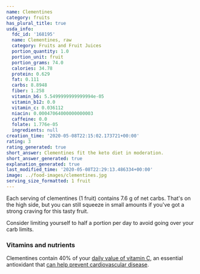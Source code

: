 ```yaml
---
name: Clementines
category: fruits
has_plural_title: true
usda_info:
  fdc_id: '168195'
  name: Clementines, raw
  category: Fruits and Fruit Juices
  portion_quantity: 1.0
  portion_unit: fruit
  portion_grams: 74.0
  calories: 34.78
  protein: 0.629
  fat: 0.111
  carbs: 8.8948
  fiber: 1.258
  vitamin_b6: 5.5499999999999994e-05
  vitamin_b12: 0.0
  vitamin_c: 0.036112
  niacin: 0.00047064000000000003
  caffeine: 0.0
  folate: 1.776e-05
  ingredients: null
creation_time: '2020-05-08T22:15:02.173721+00:00'
rating: 3
rating_generated: true
short_answer: Clementines fit the keto diet in moderation.
short_answer_generated: true
explanation_generated: true
last_modified_time: '2020-05-08T22:29:13.486334+00:00'
image: ../food-images/clementines.jpg
serving_size_formatted: 1 fruit
---
```

Each serving of clementines (1 fruit) contains 7.6 g of net carbs. That's on the high side, but you can still squeeze in small amounts if you've got a strong craving for this tasty fruit.

Consider limiting yourself to half a portion per day to avoid going over your carb limits.

### Vitamins and nutrients

Clementines contain 40% of your [daily value of vitamin C](https://ods.od.nih.gov/factsheets/VitaminC-HealthProfessional/), an essential antioxidant that [can help prevent cardiovascular disease](https://www.ncbi.nlm.nih.gov/pubmed/17884994).
